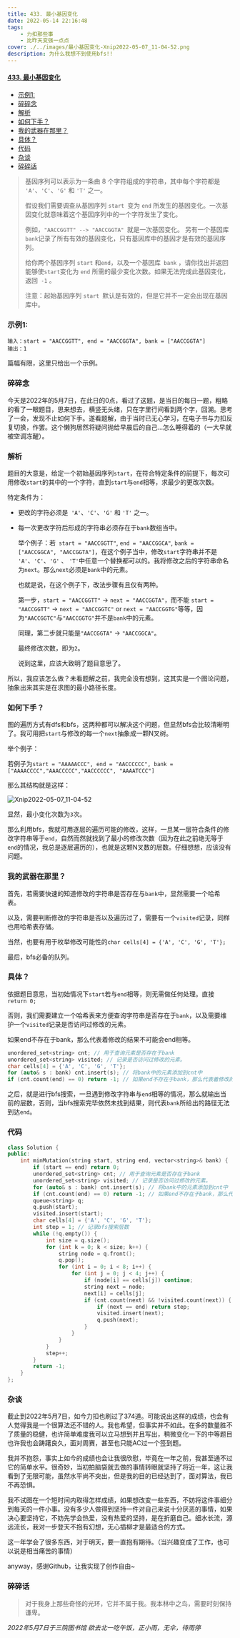 ```yaml
---
title: 433. 最小基因变化
date: 2022-05-14 22:16:48
tags: 
    - 力扣那些事
    - 比昨天变强一点点
cover: ./../images/最小基因变化-Xnip2022-05-07_11-04-52.png
description: 为什么我想不到使用bfs!!
---
```

#### [433. 最小基因变化](https://leetcode.cn/problems/minimum-genetic-mutation/)
- [示例1:](#示例1)
- [碎碎念](#碎碎念)
- [解析](#解析)
- [如何下手？](#如何下手)
- [我的武器在那里？](#我的武器在那里)
- [具体？](#具体)
- [代码](#代码)
- [杂谈](#杂谈)
- [碎碎话](#碎碎话)
>基因序列可以表示为一条由 8 个字符组成的字符串，其中每个字符都是` 'A'`、`'C'`、`'G'` 和 `'T'` 之一。
>
>假设我们需要调查从基因序列 `start `变为 `end` 所发生的基因变化。一次基因变化就意味着这个基因序列中的一个字符发生了变化。
>
>例如，`"AACCGGTT" --> "AACCGGTA" `就是一次基因变化。
>另有一个基因库` bank `记录了所有有效的基因变化，只有基因库中的基因才是有效的基因序列。
>
>给你两个基因序列 `start` 和` end `，以及一个基因库` bank` ，请你找出并返回能够使` start `变化为 `end` 所需的最少变化次数。如果无法完成此基因变化，返回` -1` 。
>
>注意：起始基因序列 `start `默认是有效的，但是它并不一定会出现在基因库中。

### 示例1:

```
输入：start = "AACCGGTT", end = "AACCGGTA", bank = ["AACCGGTA"]
输出：1
```

篇幅有限，这里只给出一个示例。

### 碎碎念

今天是2022年的5月7日，在此日的0点，看过了这题，是当日的每日一题，粗略的看了一眼题目，思来想去，横竖无头绪，只在字里行间看到两个字，回溯。思考了一会，发现不止如何下手。遂看题解，由于当时已无心学习，在电子书与力扣反复切换，作罢。这个懒狗居然将疑问抛给早晨后的自己...怎么睡得着的（一大早就被空调冻醒）。

### 解析

题目的大意是，给定一个初始基因序列`start`，在符合特定条件的前提下，每次可用修改`start`的其中的一个字符，直到`start`与`end`相等，求最少的更改次数。

特定条件为：

- 更改的字符必须是` 'A'`、`'C'`、`'G'` 和 `'T'` 之一。

- 每一次更改字符后形成的字符串必须存在于`bank`数组当中。

  举个例子：若` start = "AACCGGTT"`, `end = "AACCGGCA"`, `bank = ["AACCGGCA", "AACCGGTA"]`，在这个例子当中，修改`start`字符串并不是` 'A'`、`'C'`、`'G'` 、 `'T'`中任意一个替换都可以的。我将修改之后的字符串命名为`next`。那么`next`必须是`bank`中的元素。

  也就是说，在这个例子下，改法步骤有且仅有两种。

  第一步，`start = "AACCGGTT"` -> `next = "AACCGGTA"`，而不能 `start = "AACCGGTT"` -> `next = "AACCGGTC"` or `next = "AACCGGTG"`等等，因为`"AACCGGTC"`与`"AACCGGTG"`并不是`bank`中的元素。

  同理，第二步就只能是`"AACCGGTA"` -> `"AACCGGCA"`。

  最终修改次数，即为`2`。

  说到这里，应该大致明了题目意思了。

所以，我应该怎么做？未看题解之前，我完全没有想到，这其实是一个图论问题，抽象出来其实是在求图的最小路径长度。

### 如何下手？

图的遍历方式有dfs和bfs，这两种都可以解决这个问题，但显然bfs会比较清晰明了。我可用把`start`与修改的每一个`next`抽象成一颗N叉树。

举个例子：

若例子为`start = "AAAAACCC", end = "AACCCCCC", bank = ["AAAACCCC","AAACCCCC","AACCCCCC", "AAAATCCC"]`

那么其结构就是这样：

![Xnip2022-05-07_11-04-52](./Xnip2022-05-07_11-04-52.png)

显然，最小变化次数为`3`次。

那么利用bfs，我就可用逐层的遍历可能的修改，这样，一旦某一层符合条件的修改字符串等于`end`，自然而然就找到了最小的修改次数（因为在此之前绝无等于`end`的情况，我总是逐层遍历的），也就是这颗N叉数的层数。仔细想想，应该没有问题。

### 我的武器在那里？

首先，若需要快速的知道修改的字符串是否存在与`bank`中，显然需要一个哈希表。

以及，需要判断修改的字符串是否以及遍历过了，需要有一个`visited`记录，同样也用哈希表存储。

当然，也要有用于枚举修改可能性的`char cells[4] = {'A', 'C', 'G', 'T'};`

最后，bfs必备的队列。

### 具体？

依据题目意思，当初始情况下`start`若与`end`相等，则无需做任何处理。直接`return 0;`

否则，我们需要建立一个哈希表来方便查询字符串是否存在于`bank`，以及需要维护一个`visited`记录是否访问过修改的元素。

如果end不存在于bank，那么代表着修改的结果不可能会end相等。

```C++
unordered_set<string> cnt; // 用于查询元素是否存在于bank
unordered_set<string> visited; // 记录是否访问过修改的元素。
char cells[4] = {'A', 'C', 'G', 'T'};
for (auto& s : bank) cnt.insert(s); // 将bank中的元素添加到cnt中
if (cnt.count(end) == 0) return -1; // 如果end不存在于bank，那么代表着修改的结果不可能会end相等。
```



之后，就是进行bfs搜索，一旦遇到修改字符串与`end`相等的情况，那么就输出当前的层数，否则，当bfs搜索完毕依然未找到结果，则代表`bank`所给出的路径无法到达`end`。

### 代码

```C++
class Solution {
public:
    int minMutation(string start, string end, vector<string>& bank) {
        if (start == end) return 0;
        unordered_set<string> cnt; // 用于查询元素是否存在于bank
        unordered_set<string> visited; // 记录是否访问过修改的元素。
        for (auto& s : bank) cnt.insert(s); // 将bank中的元素添加到cnt中
        if (cnt.count(end) == 0) return -1; // 如果end不存在于bank，那么代表着修改的结果不可能会end相等。
        queue<string> q;
        q.push(start);
        visited.insert(start);
        char cells[4] = {'A', 'C', 'G', 'T'};
        int step = 1; // 记录bfs搜索层数
        while (!q.empty()) {
            int size = q.size();
            for (int k = 0; k < size; k++) {
                string node = q.front();
                q.pop();
                for (int i = 0; i < 8; i++) {
                    for (int j = 0; j < 4; j++) {
                        if (node[i] == cells[j]) continue;
                        string next = node;
                        next[i] = cells[j];
                        if (cnt.count(next) && !visited.count(next)) {
                            if (next == end) return step;
                            visited.insert(next);
                            q.push(next);
                        }
                    }
                }
            }
            step++;
        }
        return -1;
    }
};
```



### 杂谈

截止到2022年5月7日，如今力扣也刷过了374道。可能说出这样的成绩，也会有人觉得我是一个很算法还不错的人。我也希望，但事实并不如此。在多的数量胜不了质量的稳健，也许简单难度我可以立马想到并且写出，稍微变化一下的中等题目也许我也会踌躇良久，面对周赛，甚至也只能AC过一个签到题。

我并不抱怨，事实上如今的成绩也会让我很欣慰，毕竟在一年之前，我甚至通不过它的简单水平。很奇妙，当初拍脑袋就去做的事情转眼就坚持了将近一年，这让我看到了无限可能，虽然水平尚不突出，但是我的目的已经达到了，面对算法，我已不再恐惧。

我不试图在一个短时间内取得怎样成绩，如果想改变一些东西，不妨将这件事细分到每天的一件小事。没有多少人做得到坚持一件对自己来说十分厌恶的事情，如果决心要坚持它，不妨先学会热爱，没有热爱的坚持，是在折磨自己。细水长流，源远流长，我对一步登天不抱有幻想，无心插柳才是最适合的方式。

这一年学会了很多东西，对于明天，要一直抱有期待。（当兴趣变成了工作，也可以说是相当痛苦的事情）

anyway，感谢Github，让我实现了创作自由~

### 碎碎话

> 对于我身上那些奇怪的光环，它并不属于我。我本林中之鸟，需要时刻保持谦卑。

*2022年5月7日于三院图书馆 欲去北一吃午饭，正小雨，无伞，待雨停*



